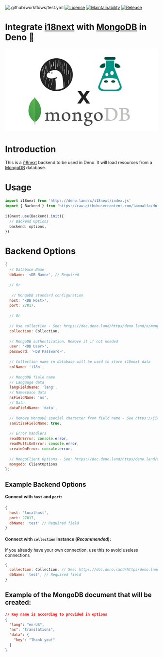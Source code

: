 ![.github/workflows/test.yml](https://github.com/lamualfa/dn-i18next-mongo-backend/workflows/.github/workflows/test.yml/badge.svg)
[![License](https://badgen.net/github/license/lamualfa/dn-i18next-mongo-backend?color=purple)](LICENSE)
[![Maintainability](https://api.codeclimate.com/v1/badges/759802f4d5ecf5ecd167/maintainability)](https://codeclimate.com/github/lamualfa/dn-i18next-mongo-backend/maintainability)
[![Release](https://badgen.net/badge/release/v0.0.1/blue)](https://github.com/lamualfa/dn-i18next-mongo-backend)

# Integrate [i18next](https://github.com/i18next/i18next) with [MongoDB](https://www.mongodb.com/) in Deno 🦖

<div align="center">
<img src="asset/banner.png"/>
<!-- Inspired from https://github.com/grikomsn -->
</div>

# Introduction

This is a [i18next](https://github.com/i18next/i18next) backend to be used in Deno. It will load resources from a [MongoDB](https://www.mongodb.org) database.

# Usage

```ts
import i18next from 'https://deno.land/x/i18next/index.js'
import { Backend } from 'https://raw.githubusercontent.com/lamualfa/dn-i18next-mongo-backend/master/mod.ts'

i18next.use(Backend).init({
  // Backend Options
  backend: options,
})
```

# Backend Options

```js
{
  // Database Name
  dbName: '<DB Name>', // Required

  // Or

   // MongoDB standard configuration
  host: '<DB Host>',
  port: 27017,

  // Or

  // Use collection - See: https://doc.deno.land/https/deno.land/x/mongo/mod.ts#Collection
  collection: Collection,

  // MongoDB authentication. Remove it if not needed
  user: '<DB User>',
  password: '<DB Password>',

  // Collection name in database will be used to store i18next data
  colName: 'i18n',

  // MongoDB field name
  // Language data
  langFieldName: 'lang',
  // Namespace data
  nsFieldName: 'ns',
  // Data
  dataFieldName: 'data',

  // Remove MongoDB special character from field name - See https://jira.mongodb.org/browse/SERVER-3229
  sanitizeFieldName: true,

  // Error handlers
  readOnError: console.error,
  readMultiOnError: console.error,
  createOnError: console.error,

  // MongoClient Options - See: https://doc.deno.land/https/deno.land/x/mongo/mod.ts#ClientOptions
  mongodb: ClientOptions
};
```

## Example Backend Options

#### Connect with `host` and `port`:

```js
{
  host: 'localhost',
  port: 27017,
  dbName: 'test' // Required field
}
```

#### Connect with `collection` instance (_Recommended_):

If you already have your own connection, use this to avoid useless connections

```js
{
  collection: Collection, // See: https://doc.deno.land/https/deno.land/x/mongo/mod.ts#Collection
  dbName: 'test', // Required field
}
```

## Example of the MongoDB document that will be created:

```json
// Key name is according to provided in options
{
  "lang": "en-US",
  "ns": "translations",
  "data": {
    "key": "Thank you!"
  }
}
```
